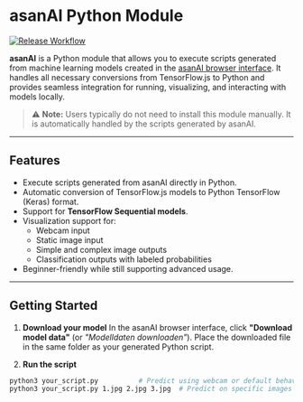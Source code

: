 # asanAI Python Module

[![Release Workflow](https://github.com/NormanTUD/asanAI_python/actions/workflows/release.yml/badge.svg?event=push)](https://github.com/NormanTUD/asanAI_python/actions/workflows/release.yml)

**asanAI** is a Python module that allows you to execute scripts generated from machine learning models created in the [asanAI browser interface](https://asanai.scads.ai/). It handles all necessary conversions from TensorFlow.js to Python and provides seamless integration for running, visualizing, and interacting with models locally.

> ⚠️ **Note:** Users typically do not need to install this module manually. It is automatically handled by the scripts generated by asanAI.

---

## Features

- Execute scripts generated from asanAI directly in Python.
- Automatic conversion of TensorFlow.js models to Python TensorFlow (Keras) format.
- Support for **TensorFlow Sequential models**.
- Visualization support for:
  - Webcam input
  - Static image input
  - Simple and complex image outputs
  - Classification outputs with labeled probabilities
- Beginner-friendly while still supporting advanced usage.

---

## Getting Started

1. **Download your model**
   In the asanAI browser interface, click **"Download model data"** (or *"Modelldaten downloaden"*). Place the downloaded file in the same folder as your generated Python script.

2. **Run the script**

```bash
python3 your_script.py          # Predict using webcam or default behavior
python3 your_script.py 1.jpg 2.jpg 3.jpg  # Predict on specific images

